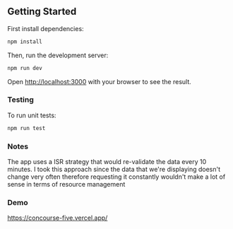 ## Getting Started

First install dependencies:

```bash
npm install
```

Then, run the development server:

```bash
npm run dev
```

Open [http://localhost:3000](http://localhost:3000) with your browser to see the result.

### Testing

To run unit tests:

```bash
npm run test
```

### Notes
The app uses a ISR strategy that would re-validate the data every 10 minutes. I took this approach since the data that we're displaying doesn't change very often therefore requesting it constantly wouldn't make a lot of sense in terms of resource management

### Demo
https://concourse-five.vercel.app/
